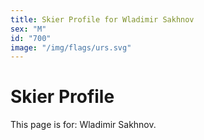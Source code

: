 ```yaml
---
title: Skier Profile for Wladimir Sakhnov
sex: "M"
id: "700"
image: "/img/flags/urs.svg" 
---
```


# Skier Profile

This page is for: Wladimir Sakhnov.
    